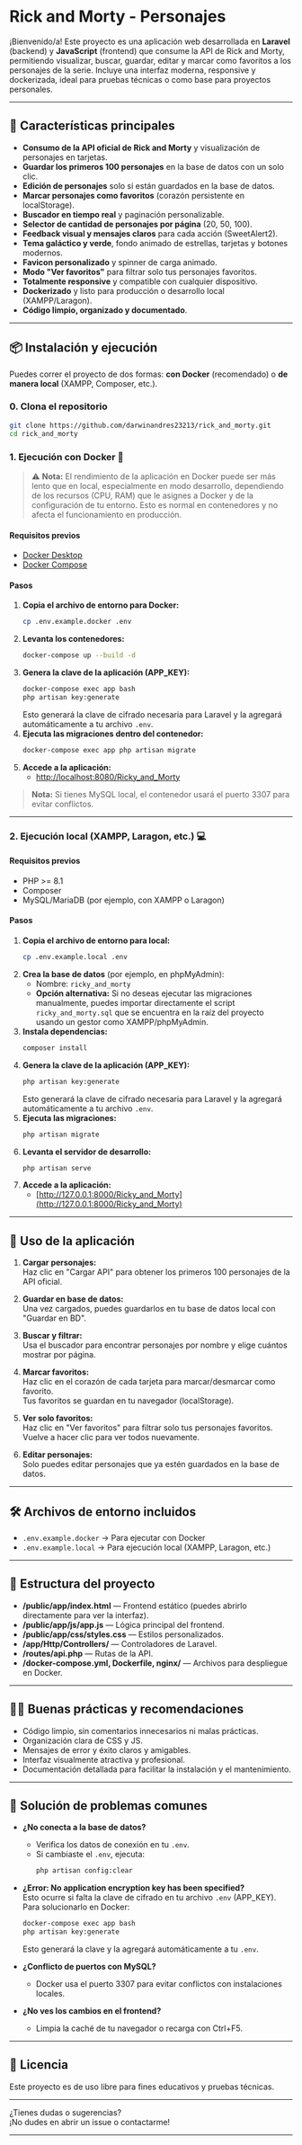 # Rick and Morty - Personajes

¡Bienvenido/a! Este proyecto es una aplicación web desarrollada en **Laravel** (backend) y **JavaScript** (frontend) que consume la API de Rick and Morty, permitiendo visualizar, buscar, guardar, editar y marcar como favoritos a los personajes de la serie. Incluye una interfaz moderna, responsive y dockerizada, ideal para pruebas técnicas o como base para proyectos personales.

---

## 🚀 Características principales

- **Consumo de la API oficial de Rick and Morty** y visualización de personajes en tarjetas.
- **Guardar los primeros 100 personajes** en la base de datos con un solo clic.
- **Edición de personajes** solo si están guardados en la base de datos.
- **Marcar personajes como favoritos** (corazón persistente en localStorage).
- **Buscador en tiempo real** y paginación personalizable.
- **Selector de cantidad de personajes por página** (20, 50, 100).
- **Feedback visual y mensajes claros** para cada acción (SweetAlert2).
- **Tema galáctico y verde**, fondo animado de estrellas, tarjetas y botones modernos.
- **Favicon personalizado** y spinner de carga animado.
- **Modo "Ver favoritos"** para filtrar solo tus personajes favoritos.
- **Totalmente responsive** y compatible con cualquier dispositivo.
- **Dockerizado** y listo para producción o desarrollo local (XAMPP/Laragon).
- **Código limpio, organizado y documentado**.

---

## 📦 Instalación y ejecución

Puedes correr el proyecto de dos formas: **con Docker** (recomendado) o **de manera local** (XAMPP, Composer, etc.).

### 0. Clona el repositorio

```bash
git clone https://github.com/darwinandres23213/rick_and_morty.git
cd rick_and_morty
```

### 1. Ejecución con Docker 🐳

> ⚠️ **Nota:** El rendimiento de la aplicación en Docker puede ser más lento que en local, especialmente en modo desarrollo, dependiendo de los recursos (CPU, RAM) que le asignes a Docker y de la configuración de tu entorno. Esto es normal en contenedores y no afecta el funcionamiento en producción.

#### Requisitos previos
- [Docker Desktop](https://www.docker.com/products/docker-desktop)
- [Docker Compose](https://docs.docker.com/compose/install/)

#### Pasos

1. **Copia el archivo de entorno para Docker:**
   ```bash
   cp .env.example.docker .env
   ```
2. **Levanta los contenedores:**
   ```bash
   docker-compose up --build -d
   ```
3. **Genera la clave de la aplicación (APP_KEY):**
   ```bash
   docker-compose exec app bash
   php artisan key:generate
   ```
   Esto generará la clave de cifrado necesaria para Laravel y la agregará automáticamente a tu archivo `.env`.
4. **Ejecuta las migraciones dentro del contenedor:**
   ```bash
   docker-compose exec app php artisan migrate
   ```
5. **Accede a la aplicación:**
   - [http://localhost:8080/Ricky_and_Morty](http://localhost:8080/Ricky_and_Morty)

> **Nota:** Si tienes MySQL local, el contenedor usará el puerto 3307 para evitar conflictos.

---

### 2. Ejecución local (XAMPP, Laragon, etc.) 💻

#### Requisitos previos
- PHP >= 8.1
- Composer
- MySQL/MariaDB (por ejemplo, con XAMPP o Laragon)

#### Pasos

1. **Copia el archivo de entorno para local:**
   ```bash
   cp .env.example.local .env
   ```
2. **Crea la base de datos** (por ejemplo, en phpMyAdmin):
   - Nombre: `ricky_and_morty`
   - **Opción alternativa:** Si no deseas ejecutar las migraciones manualmente, puedes importar directamente el script `ricky_and_morty.sql` que se encuentra en la raíz del proyecto usando un gestor como XAMPP/phpMyAdmin.
3. **Instala dependencias:**
   ```bash
   composer install
   ```
4. **Genera la clave de la aplicación (APP_KEY):**
   ```bash
   php artisan key:generate
   ```
   Esto generará la clave de cifrado necesaria para Laravel y la agregará automáticamente a tu archivo `.env`.
5. **Ejecuta las migraciones:**
   ```bash
   php artisan migrate
   ```
6. **Levanta el servidor de desarrollo:**
   ```bash
   php artisan serve
   ```
7. **Accede a la aplicación:**
   - [http://127.0.0.1:8000/Ricky_and_Morty](http://127.0.0.1:8000/Ricky_and_Morty)

---

## 📝 Uso de la aplicación

1. **Cargar personajes:**  
   Haz clic en "Cargar API" para obtener los primeros 100 personajes de la API oficial.

2. **Guardar en base de datos:**  
   Una vez cargados, puedes guardarlos en tu base de datos local con "Guardar en BD".

3. **Buscar y filtrar:**  
   Usa el buscador para encontrar personajes por nombre y elige cuántos mostrar por página.

4. **Marcar favoritos:**  
   Haz clic en el corazón de cada tarjeta para marcar/desmarcar como favorito.  
   Tus favoritos se guardan en tu navegador (localStorage).

5. **Ver solo favoritos:**  
   Haz clic en "Ver favoritos" para filtrar solo tus personajes favoritos.  
   Vuelve a hacer clic para ver todos nuevamente.

6. **Editar personajes:**  
   Solo puedes editar personajes que ya estén guardados en la base de datos.

---

## 🛠️ Archivos de entorno incluidos

- `.env.example.docker` → Para ejecutar con Docker
- `.env.example.local`  → Para ejecución local (XAMPP, Laragon, etc.)

---

## 🧩 Estructura del proyecto

- **/public/app/index.html** — Frontend estático (puedes abrirlo directamente para ver la interfaz).
- **/public/app/js/app.js** — Lógica principal del frontend.
- **/public/app/css/styles.css** — Estilos personalizados.
- **/app/Http/Controllers/** — Controladores de Laravel.
- **/routes/api.php** — Rutas de la API.
- **/docker-compose.yml, Dockerfile, nginx/** — Archivos para despliegue en Docker.

---

## 🧑‍💻 Buenas prácticas y recomendaciones

- Código limpio, sin comentarios innecesarios ni malas prácticas.
- Organización clara de CSS y JS.
- Mensajes de error y éxito claros y amigables.
- Interfaz visualmente atractiva y profesional.
- Documentación detallada para facilitar la instalación y el mantenimiento.

---

## 🐞 Solución de problemas comunes

- **¿No conecta a la base de datos?**  
  - Verifica los datos de conexión en tu `.env`.
  - Si cambiaste el `.env`, ejecuta:  
    ```bash
    php artisan config:clear
    ```

- **¿Error: No application encryption key has been specified?**  
  Esto ocurre si falta la clave de cifrado en tu archivo `.env` (APP_KEY). Para solucionarlo en Docker:
  ```bash
  docker-compose exec app bash
  php artisan key:generate
  ```
  Esto generará la clave y la agregará automáticamente a tu `.env`.

- **¿Conflicto de puertos con MySQL?**  
  - Docker usa el puerto 3307 para evitar conflictos con instalaciones locales.

- **¿No ves los cambios en el frontend?**  
  - Limpia la caché de tu navegador o recarga con Ctrl+F5.

---

## 📄 Licencia

Este proyecto es de uso libre para fines educativos y pruebas técnicas.

---

¿Tienes dudas o sugerencias?  
¡No dudes en abrir un issue o contactarme!  

---
